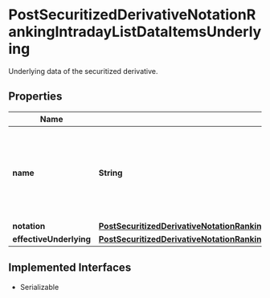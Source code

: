 

# PostSecuritizedDerivativeNotationRankingIntradayListDataItemsUnderlying

Underlying data of the securitized derivative.

## Properties

Name | Type | Description | Notes
------------ | ------------- | ------------- | -------------
**name** | **String** | Name of the underlying, provided also if there is no notation for the underlying. |  [optional]
**notation** | [**PostSecuritizedDerivativeNotationRankingIntradayListDataItemsUnderlyingNotation**](PostSecuritizedDerivativeNotationRankingIntradayListDataItemsUnderlyingNotation.md) |  |  [optional]
**effectiveUnderlying** | [**PostSecuritizedDerivativeNotationRankingIntradayListDataItemsUnderlyingEffectiveUnderlying**](PostSecuritizedDerivativeNotationRankingIntradayListDataItemsUnderlyingEffectiveUnderlying.md) |  |  [optional]


## Implemented Interfaces

* Serializable



